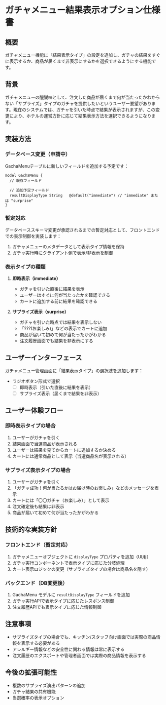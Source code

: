 # ガチャメニュー結果表示オプション仕様書

## 概要
ガチャメニュー機能に「結果表示タイプ」の設定を追加し、ガチャの結果をすぐに表示するか、商品が届くまで非表示にするかを選択できるようにする機能です。

## 背景
ガチャメニューの醍醐味として、注文した商品が届くまで何が当たったかわからない「サプライズ」タイプのガチャを提供したいというユーザー要望があります。現在のシステムでは、ガチャを引いた時点で結果が表示されますが、この変更により、ホテルの運営方針に応じて結果表示方法を選択できるようになります。

## 実装方法

### データベース変更（申請中）
GachaMenuテーブルに新しいフィールドを追加する予定です：

```prisma
model GachaMenu {
  // 既存フィールド

  // 追加予定フィールド
  resultDisplayType String   @default("immediate") // "immediate" または "surprise"
}
```

### 暫定対応
データベーススキーマ変更が承認されるまでの暫定対応として、フロントエンドでの表示制御を実装します：

1. ガチャメニューのメタデータとして表示タイプ情報を保持
2. ガチャ実行時にクライアント側で表示/非表示を制御

### 表示タイプの種類

1. **即時表示（immediate）**
   - ガチャを引いた直後に結果を表示
   - ユーザーはすぐに何が当たったかを確認できる
   - カートに追加する前に結果を確認できる

2. **サプライズ表示（surprise）**
   - ガチャを引いた時点では結果を表示しない
   - 「???(お楽しみ)」などの表示でカートに追加
   - 商品が届いて初めて何が当たったかがわかる
   - 注文履歴画面でも結果を非表示にする

## ユーザーインターフェース
ガチャメニュー管理画面に「結果表示タイプ」の選択肢を追加します：

- ラジオボタン形式で選択
  - [ ] 即時表示（引いた直後に結果を表示）
  - [ ] サプライズ表示（届くまで結果を非表示）

## ユーザー体験フロー

### 即時表示タイプの場合
1. ユーザーがガチャを引く
2. 結果画面で当選商品が表示される
3. ユーザーは結果を見てからカートに追加するか決める
4. カートには通常商品として表示（当選商品名が表示される）

### サプライズ表示タイプの場合
1. ユーザーがガチャを引く
2. 「ガチャ成功！何が当たるかはお届け時のお楽しみ」などのメッセージを表示
3. カートには「〇〇ガチャ（お楽しみ）」として表示
4. 注文確定後も結果は非表示
5. 商品が届いて初めて何が当たったかがわかる

## 技術的な実装方針

### フロントエンド（暫定対応）
1. ガチャメニューオブジェクトに `displayType` プロパティを追加（UI用）
2. ガチャ実行コンポーネントで表示タイプに応じた分岐処理
3. カート表示ロジックの変更（サプライズタイプの場合は商品名を隠す）

### バックエンド（DB変更後）
1. GachaMenu モデルに `resultDisplayType` フィールドを追加
2. ガチャ実行APIで表示タイプに応じたレスポンス制御
3. 注文履歴APIでも表示タイプに応じた情報制御

## 注意事項
- サプライズタイプの場合でも、キッチン/スタッフ向け画面では実際の商品情報を表示する必要がある
- アレルギー情報などの安全性に関わる情報は常に表示する
- 注文履歴のエクスポートや管理者画面では実際の商品情報を表示する

## 今後の拡張可能性
- 複数のサプライズ演出パターンの追加
- ガチャ結果の共有機能
- 当選確率の表示オプション
